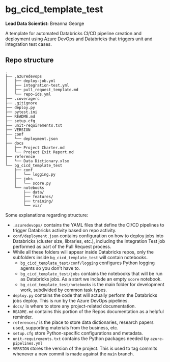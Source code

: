 # bg_cicd_template_test

**Lead Data Scientist:** Breanna George

A template for automated Databricks CI/CD pipeline creation and deployment using Azure DevOps and Databricks that triggers unit and integration test cases.

## Repo structure

```
.
├── .azuredevops
│   ├── deploy-job.yml
│   ├── integration-test.yml
│   ├── pull_request_template.md
│   └── repo-ids.yml
├── .coveragerc
├── .gitignore
├── deploy.py
├── pytest.ini
├── README.md
├── setup.cfg
├── unit-requirements.txt
├── VERSION
├── conf
│   └── deployment.json
├── docs
│   ├── Project Charter.md
│   └── Project Exit Report.md
├── reference
│   └── Data Dictionary.xlsx
└── bg_cicd_template_test
    ├── conf
    │   └── logging.py
    ├── jobs
    │   └── score.py
    └── notebooks
        ├── data/
        ├── features/
        ├── training/
        └── viz/
```

Some explanations regarding structure:

* `.azuredevops/` contains the YAML files that define the CI/CD pipelines to trigger Databricks activity based on repo activity.
* `conf/deployment.json` contains configuration on how to deploy jobs into Databricks (cluster size, libraries, etc.), including the Integration Test job performed as part of the Pull Request process.
* While all these folders will appear inside Databricks repos, only the subfolders inside `bg_cicd_template_test` will contain notebooks.
    * `bg_cicd_template_test/conf/logging` configures Python logging agents so you don't have to.
    * `bg_cicd_template_test/jobs` contains the notebooks that will be run as Databricks jobs. As a start we include an empty `score` notebook.
    * `bg_cicd_template_test/notebooks` is the main folder for development work, subdivided by common task types.
* `deploy.py` contains the code that will actually perform the Databricks jobs deploy. This is run by the Azure DevOps pipelines.
* `docs/` is where to store any project-related documentation.
* `README.md` contains this portion of the Repos documentation as a helpful reminder.
* `references/` is the place to store data dictionaries, research papers used, supporting materials from the business, etc.
* `setup.cfg` store Python-specific configurations and metadata.
* `unit-requirements.txt` contains the Python packages needed by `azure-pipelines.yml`
* `VERSION` stores the version of the project. This is used to tag commits whenever a new commit is made against the `main` branch.
